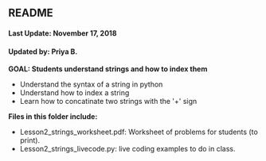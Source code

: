## README
#### Last Update: November 17, 2018
#### Updated by: Priya B.


**GOAL: Students understand strings and how to index them**
* Understand the syntax of a string in python
* Understand how to index a string
* Learn how to concatinate two strings with the '+' sign



**Files in this folder include:**

* Lesson2_strings_worksheet.pdf: Worksheet of problems for students (to print).
* Lesson2_strings_livecode.py:  live coding examples to do in class.
